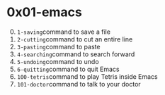 # 0x01-emacs

0. <code>1-saving</code>command to save a file
0. <code>2-cutting</code>command to cut an entire line
0. <code>3-pasting</code>command to paste
0. <code>4-searching</code>command to search forward
0. <code>5-undoing</code>command to undo
0. <code>6-quitting</code>command to quit Emacs
0. <code>100-tetris</code>command to play Tetris inside Emacs
0. <code>101-doctor</code>command to talk to your doctor

